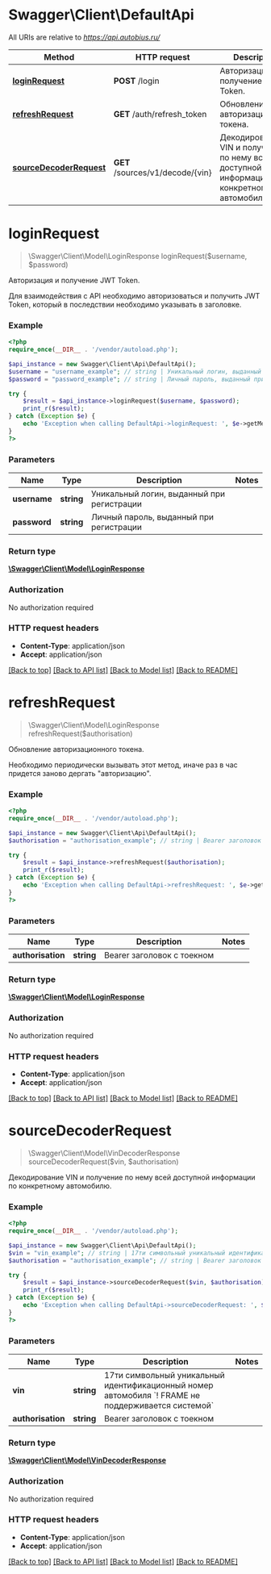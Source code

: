 # Swagger\Client\DefaultApi

All URIs are relative to *https://api.autobius.ru/*

Method | HTTP request | Description
------------- | ------------- | -------------
[**loginRequest**](DefaultApi.md#loginRequest) | **POST** /login | Авторизация и получение JWT Token.
[**refreshRequest**](DefaultApi.md#refreshRequest) | **GET** /auth/refresh_token | Обновление авторизационного токена.
[**sourceDecoderRequest**](DefaultApi.md#sourceDecoderRequest) | **GET** /sources/v1/decode/{vin} | Декодирование VIN и получение по нему всей доступной информации по конкретному автомобилю.


# **loginRequest**
> \Swagger\Client\Model\LoginResponse loginRequest($username, $password)

Авторизация и получение JWT Token.

Для взаимодействия с API необходимо авторизоваться и получить JWT Token, который в последствии необходимо указывать в заголовке.

### Example
```php
<?php
require_once(__DIR__ . '/vendor/autoload.php');

$api_instance = new Swagger\Client\Api\DefaultApi();
$username = "username_example"; // string | Уникальный логин, выданный при регистрации
$password = "password_example"; // string | Личный пароль, выданный при регистрации

try {
    $result = $api_instance->loginRequest($username, $password);
    print_r($result);
} catch (Exception $e) {
    echo 'Exception when calling DefaultApi->loginRequest: ', $e->getMessage(), PHP_EOL;
}
?>
```

### Parameters

Name | Type | Description  | Notes
------------- | ------------- | ------------- | -------------
 **username** | **string**| Уникальный логин, выданный при регистрации |
 **password** | **string**| Личный пароль, выданный при регистрации |

### Return type

[**\Swagger\Client\Model\LoginResponse**](../Model/LoginResponse.md)

### Authorization

No authorization required

### HTTP request headers

 - **Content-Type**: application/json
 - **Accept**: application/json

[[Back to top]](#) [[Back to API list]](../../README.md#documentation-for-api-endpoints) [[Back to Model list]](../../README.md#documentation-for-models) [[Back to README]](../../README.md)

# **refreshRequest**
> \Swagger\Client\Model\LoginResponse refreshRequest($authorisation)

Обновление авторизационного токена.

Необходимо периодически вызывать этот метод, иначе раз в час придется заново дергать \"авторизацию\".

### Example
```php
<?php
require_once(__DIR__ . '/vendor/autoload.php');

$api_instance = new Swagger\Client\Api\DefaultApi();
$authorisation = "authorisation_example"; // string | Bearer заголовок с тоекном

try {
    $result = $api_instance->refreshRequest($authorisation);
    print_r($result);
} catch (Exception $e) {
    echo 'Exception when calling DefaultApi->refreshRequest: ', $e->getMessage(), PHP_EOL;
}
?>
```

### Parameters

Name | Type | Description  | Notes
------------- | ------------- | ------------- | -------------
 **authorisation** | **string**| Bearer заголовок с тоекном |

### Return type

[**\Swagger\Client\Model\LoginResponse**](../Model/LoginResponse.md)

### Authorization

No authorization required

### HTTP request headers

 - **Content-Type**: application/json
 - **Accept**: application/json

[[Back to top]](#) [[Back to API list]](../../README.md#documentation-for-api-endpoints) [[Back to Model list]](../../README.md#documentation-for-models) [[Back to README]](../../README.md)

# **sourceDecoderRequest**
> \Swagger\Client\Model\VinDecoderResponse sourceDecoderRequest($vin, $authorisation)

Декодирование VIN и получение по нему всей доступной информации по конкретному автомобилю.

### Example
```php
<?php
require_once(__DIR__ . '/vendor/autoload.php');

$api_instance = new Swagger\Client\Api\DefaultApi();
$vin = "vin_example"; // string | 17ти символьный уникальный идентификационный номер автомобиля  `! FRAME не поддерживается системой`
$authorisation = "authorisation_example"; // string | Bearer заголовок с тоекном

try {
    $result = $api_instance->sourceDecoderRequest($vin, $authorisation);
    print_r($result);
} catch (Exception $e) {
    echo 'Exception when calling DefaultApi->sourceDecoderRequest: ', $e->getMessage(), PHP_EOL;
}
?>
```

### Parameters

Name | Type | Description  | Notes
------------- | ------------- | ------------- | -------------
 **vin** | **string**| 17ти символьный уникальный идентификационный номер автомобиля  &#x60;! FRAME не поддерживается системой&#x60; |
 **authorisation** | **string**| Bearer заголовок с тоекном |

### Return type

[**\Swagger\Client\Model\VinDecoderResponse**](../Model/VinDecoderResponse.md)

### Authorization

No authorization required

### HTTP request headers

 - **Content-Type**: application/json
 - **Accept**: application/json

[[Back to top]](#) [[Back to API list]](../../README.md#documentation-for-api-endpoints) [[Back to Model list]](../../README.md#documentation-for-models) [[Back to README]](../../README.md)

